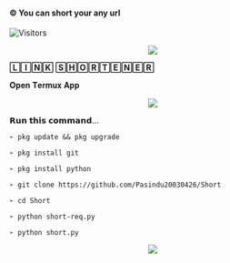 #### © You can short your any url

![Visitors](https://visitor-badge.glitch.me/badge?page_id=Darken-Pasiya/Short&left_color=blueviolet&right_color=brightgreen)

<p align="center">
  <img src="https://readme-typing-svg.herokuapp.com/?color=%23F71D1D&lines=➩+𝗬𝗼𝘂+𝗖𝗮𝗻+𝗦𝗵𝗼𝗿𝘁!;𝗔𝗻𝘆+𝗨𝗥𝗟;𝗙𝗿𝗼𝗺+𝗧𝗵𝗶𝘀+𝗧𝗼𝗼𝗹...+👻;🛠+𝙲𝚛𝚎𝚊𝚝𝚘𝚍+𝙱𝚢;𝕯𝖆𝖗𝖐𝖊𝖓+𝕻𝖆𝖘𝖎𝖞𝖆!;📱+ᴄᴏɴᴛᴀᴄᴛ+ᴍᴇ+:;wa.me/94782002997!&font=Fira%20Code&center=true&width=300&height=50">
</p>

 **🄻🄸🄽🄺 🅂🄷🄾🅁🅃🄴🄽🄴🅁**


𝐎𝐩𝐞𝐧 𝐓𝐞𝐫𝐦𝐮𝐱 𝐀𝐩𝐩 

<p align="center">
  <img src="https://readme-typing-svg.herokuapp.com/?color=%23480000&lines=▅▅▅▅▅▅▅▅▅▅▅▅▅▅▅▅▅▅▅▅▅▅▅▅▅▅▅▅▅▅▅▅▅▅&font=Fira%20Code&center=true&width=400&height=50">
</p>

𝗥𝘂𝗻 𝘁𝗵𝗶𝘀 𝗰𝗼𝗺𝗺𝗮𝗻𝗱...

 `➢ pkg update && pkg upgrade`

`➢ pkg install git`

`➢ pkg install python`

`➢ git clone https://github.com/Pasindu20030426/Short`

`➢ cd Short`

`➢ python short-req.py`

`➢ python short.py`

<p align="center">
  <img src="https://readme-typing-svg.herokuapp.com/?color=%23480000&lines=▅▅▅▅▅▅▅▅▅▅▅▅▅▅▅▅▅▅▅▅▅▅▅▅▅▅▅▅&font=Fira%20Code&center=true&width=300&height=50">
</p>


